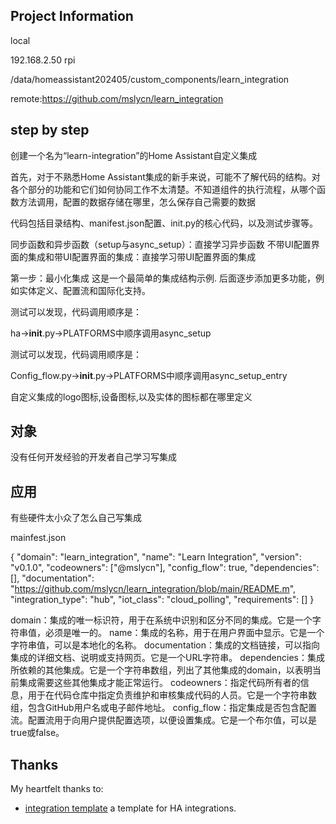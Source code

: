 ## Project Information
local 

192.168.2.50 rpi

/data/homeassistant202405/custom_components/learn_integration

remote:https://github.com/mslycn/learn_integration

## step by step

创建一个名为“learn-integration”的Home Assistant自定义集成

首先，对于不熟悉Home Assistant集成的新手来说，可能不了解代码的结构。对各个部分的功能和它们如何协同工作不太清楚。不知道组件的执行流程，从哪个函数方法调用，配置的数据存储在哪里，怎么保存自己需要的数据

代码包括目录结构、manifest.json配置、init.py的核心代码，以及测试步骤等。


同步函数和异步函数（setup与async_setup）：直接学习异步函数
不带UI配置界面的集成和带UI配置界面的集成：直接学习带UI配置界面的集成


第一步：最小化集成
这是一个最简单的集成结构示例.
后面逐步添加更多功能，例如实体定义、配置流和国际化支持。





测试可以发现，代码调用顺序是：

ha->__init__.py->PLATFORMS中顺序调用async_setup


测试可以发现，代码调用顺序是：

Config_flow.py->__init__.py->PLATFORMS中顺序调用async_setup_entry


自定义集成的logo图标,设备图标,以及实体的图标都在哪里定义

## 对象
没有任何开发经验的开发者自己学习写集成

## 应用
有些硬件太小众了怎么自己写集成

mainfest.json

{
  "domain": "learn_integration",
  "name": "Learn Integration",
  "version": "v0.1.0",
  "codeowners": ["@mslycn"],
  "config_flow": true,
  "dependencies": [],
  "documentation": "https://github.com/mslycn/learn_integration/blob/main/README.m",
  "integration_type": "hub",
  "iot_class": "cloud_polling",
  "requirements": []
}


domain：集成的唯一标识符，用于在系统中识别和区分不同的集成。它是一个字符串值，必须是唯一的。
name：集成的名称，用于在用户界面中显示。它是一个字符串值，可以是本地化的名称。
documentation：集成的文档链接，可以指向集成的详细文档、说明或支持网页。它是一个URL字符串。
dependencies：集成所依赖的其他集成。它是一个字符串数组，列出了其他集成的domain，以表明当前集成需要这些其他集成才能正常运行。
codeowners：指定代码所有者的信息，用于在代码仓库中指定负责维护和审核集成代码的人员。它是一个字符串数组，包含GitHub用户名或电子邮件地址。
config_flow：指定集成是否包含配置流。配置流用于向用户提供配置选项，以便设置集成。它是一个布尔值，可以是true或false。

## Thanks
My heartfelt thanks to:
- [integration template](https://github.com/ludeeus/integration_blueprint) a template for HA integrations.





